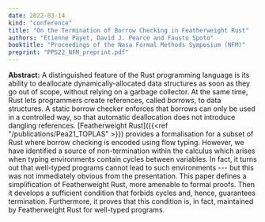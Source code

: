 ```yaml
---
date: 2022-03-14
kind: "conference"
title: "On the Termination of Borrow Checking in Featherweight Rust"
authors: "Étienne Payet, David J. Pearce and Fausto Spoto"
booktitle: "Proceedings of the Nasa Formal Methods Symposium (NFM)"
preprint: "PPS22_NFM_preprint.pdf"
---
```


**Abstract:** A distinguished feature of the Rust programming language
is its ability to deallocate dynamically-allocated data structures as
soon as they go out of scope, without relying on a garbage
collector. At the same time, Rust lets programmers create references,
called _borrows_, to data structures. A static borrow checker enforces
that borrows can only be used in a controlled way, so that automatic
deallocation does not introduce dangling references.  [Featherweight
Rust]({{<ref "/publications/Pea21_TOPLAS" >}}) provides a
formalisation for a subset of Rust where borrow checking is encoded
using flow typing.  However, we have identified a source of
non-termination within the calculus which arises when typing
environments contain cycles between variables.  In fact, it turns out
that well-typed programs cannot lead to such environments --- but this
was not immediately obvious from the presentation.  This paper defines
a simplification of Featherweight Rust, more amenable to formal
proofs. Then it develops a sufficient condition that forbids cycles
and, hence, guarantees termination.  Furthermore, it proves that this
condition is, in fact, maintained by Featherweight Rust for well-typed
programs.

